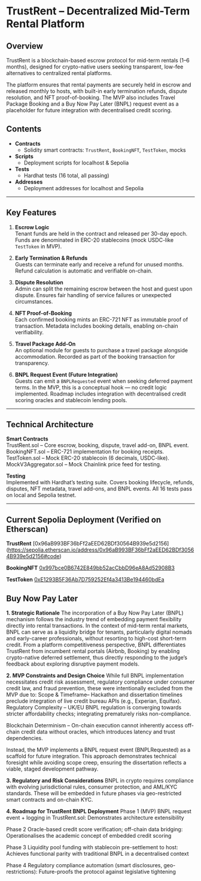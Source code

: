 # TrustRent – Decentralized Mid-Term Rental Platform

## Overview
TrustRent is a blockchain-based escrow protocol for mid-term rentals (1–6 months), designed for crypto-native users seeking transparent, low-fee alternatives to centralized rental platforms.

The platform ensures that rental payments are securely held in escrow and released monthly to hosts, with built-in early termination refunds, dispute resolution, and NFT proof-of-booking. The MVP also includes Travel Package Booking and a Buy Now Pay Later (BNPL) request event as a placeholder for future integration with decentralised credit scoring.


## Contents
- **Contracts**
  - Solidity smart contracts: `TrustRent`, `BookingNFT`, `TestToken`, mocks
- **Scripts**
  - Deployment scripts for localhost & Sepolia
- **Tests**
  - Hardhat tests (16 total, all passing)
- **Addresses**
  - Deployment addresses for localhost and Sepolia

---

## Key Features

1. **Escrow Logic**  
   Tenant funds are held in the contract and released per 30-day epoch.  
   Funds are denominated in ERC-20 stablecoins (mock USDC-like `TestToken` in MVP).

2. **Early Termination & Refunds**  
   Guests can terminate early and receive a refund for unused months. Refund calculation is automatic and verifiable on-chain.

3. **Dispute Resolution**  
   Admin can split the remaining escrow between the host and guest upon dispute. Ensures fair handling of service failures or unexpected circumstances.

4. **NFT Proof-of-Booking**  
   Each confirmed booking mints an ERC-721 NFT as immutable proof of transaction.
   Metadata includes booking details, enabling on-chain verifiability.

6. **Travel Package Add-On**  
   An optional module for guests to purchase a travel package alongside accommodation.
   Recorded as part of the booking transaction for transparency.

8. **BNPL Request Event (Future Integration)**  
   Guests can emit a `BNPLRequested` event when seeking deferred payment terms.
   In the MVP, this is a conceptual hook — no credit logic implemented.
   Roadmap includes integration with decentralised credit scoring oracles and stablecoin lending pools.

---

## Technical Architecture

**Smart Contracts**  
   TrustRent.sol – Core escrow, booking, dispute, travel add-on, BNPL event. 
   BookingNFT.sol – ERC-721 implementation for booking receipts. 
   TestToken.sol – Mock ERC-20 stablecoin (6 decimals, USDC-like). 
   MockV3Aggregator.sol – Mock Chainlink price feed for testing.

**Testing**  
  Implemented with Hardhat’s testing suite. 
  Covers booking lifecycle, refunds, disputes, NFT metadata, travel add-ons, and BNPL events. 
  All 16 tests pass on local and Sepolia testnet.

--- 

## Current Sepolia Deployment (Verified on Etherscan) 
**TrustRent**
[0x96aB993BF36bFf2aEED62BDf30564B939e5d2156] (https://sepolia.etherscan.io/address/0x96aB993BF36bFf2aEED62BDf30564B939e5d2156#code) 

**BookingNFT**
[0x997bce0B6742E849bb52acCbbD96eA8Ad52908B3](https://sepolia.etherscan.io/address/0x997bce0B6742E849bb52acCbbD96eA8Ad52908B3#code)

**TestToken** 
[0xE1293B5F36Ab7D759252Ef4a3413Be194460bdEa](https://sepolia.etherscan.io/address/0xE1293B5F36Ab7D759252Ef4a3413Be194460bdEa#code)


## Buy Now Pay Later
**1. Strategic Rationale**
The incorporation of a Buy Now Pay Later (BNPL) mechanism follows the industry trend of embedding payment flexibility directly into rental transactions. In the context of mid-term rental markets, BNPL can serve as a liquidity bridge for tenants, particularly digital nomads and early-career professionals, without resorting to high-cost short-term credit. From a platform competitiveness perspective, BNPL differentiates TrustRent from incumbent rental portals (Airbnb, Booking) by enabling crypto-native deferred settlement, thus directly responding to the judge’s feedback about exploring disruptive payment models.


**2. MVP Constraints and Design Choice**
While full BNPL implementation necessitates credit risk assessment, regulatory compliance under consumer credit law, and fraud prevention, these were intentionally excluded from the MVP due to:
Scope & Timeframe– Hackathon and dissertation timelines preclude integration of live credit bureau APIs (e.g., Experian, Equifax).
Regulatory Complexity – UK/EU BNPL regulation is converging towards stricter affordability checks; integrating prematurely risks non-compliance.

Blockchain Determinism – On-chain execution cannot inherently access off-chain credit data without oracles, which introduces latency and trust dependencies.

Instead, the MVP implements a BNPL request event (BNPLRequested) as a scaffold for future integration. This approach demonstrates technical foresight while avoiding scope creep, ensuring the dissertation reflects a viable, staged development pathway.

**3. Regulatory and Risk Considerations**
BNPL in crypto requires compliance with evolving jurisdictional rules, consumer protection, and AML/KYC standards. These will be embedded in future phases via geo-restricted smart contracts and on-chain KYC.


**4. Roadmap for TrustRent BNPL Deployment**
Phase 1 (MVP) BNPL request event + logging in TrustRent.sol: Demonstrates architecture extensibility

Phase 2 Oracle-based credit score verification; off-chain data bridging: Operationalises the academic concept of embedded credit scoring

Phase 3 Liquidity pool funding with stablecoin pre-settlement to host: Achieves functional parity with traditional BNPL in a decentralised context

Phase 4 Regulatory compliance automation (smart disclosures, geo-restrictions): Future-proofs the protocol against legislative tightening



